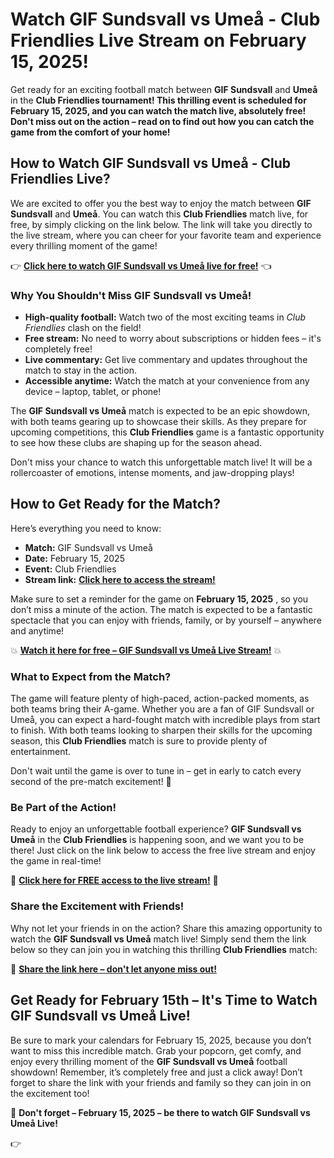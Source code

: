 # Watch GIF Sundsvall vs Umeå - Club Friendlies Live Stream on February 15, 2025!

Get ready for an exciting football match between **GIF Sundsvall** and **Umeå** in the **Club Friendlies tournament! This thrilling event is scheduled for February 15, 2025, and you can watch the match live, absolutely free! Don't miss out on the action – read on to find out how you can catch the game from the comfort of your home!**

## How to Watch GIF Sundsvall vs Umeå - Club Friendlies Live?

We are excited to offer you the best way to enjoy the match between **GIF Sundsvall** and **Umeå**. You can watch this **Club Friendlies** match live, for free, by simply clicking on the link below. The link will take you directly to the live stream, where you can cheer for your favorite team and experience every thrilling moment of the game!

👉 [**Click here to watch GIF Sundsvall vs Umeå live for free!**](https://tinyurl.com/livestreamfreeo?st=GIF+Sundsvall+vs+Ume%C3%A5&si=ghc) 👈

### Why You Shouldn't Miss GIF Sundsvall vs Umeå!

- **High-quality football:** Watch two of the most exciting teams in _Club Friendlies_ clash on the field!
- **Free stream:** No need to worry about subscriptions or hidden fees – it's completely free!
- **Live commentary:** Get live commentary and updates throughout the match to stay in the action.
- **Accessible anytime:** Watch the match at your convenience from any device – laptop, tablet, or phone!

The **GIF Sundsvall vs Umeå** match is expected to be an epic showdown, with both teams gearing up to showcase their skills. As they prepare for upcoming competitions, this **Club Friendlies** game is a fantastic opportunity to see how these clubs are shaping up for the season ahead.

Don't miss your chance to watch this unforgettable match live! It will be a rollercoaster of emotions, intense moments, and jaw-dropping plays!

## How to Get Ready for the Match?

Here’s everything you need to know:

- **Match:** GIF Sundsvall vs Umeå
- **Date:** February 15, 2025
- **Event:** Club Friendlies
- **Stream link:** [**Click here to access the stream!**](https://tinyurl.com/livestreamfreeo?st=GIF+Sundsvall+vs+Ume%C3%A5&si=ghc)

Make sure to set a reminder for the game on **February 15, 2025** , so you don’t miss a minute of the action. The match is expected to be a fantastic spectacle that you can enjoy with friends, family, or by yourself – anywhere and anytime!

💥 [**Watch it here for free – GIF Sundsvall vs Umeå Live Stream!**](https://tinyurl.com/livestreamfreeo?st=GIF+Sundsvall+vs+Ume%C3%A5&si=ghc) 💥

### What to Expect from the Match?

The game will feature plenty of high-paced, action-packed moments, as both teams bring their A-game. Whether you are a fan of GIF Sundsvall or Umeå, you can expect a hard-fought match with incredible plays from start to finish. With both teams looking to sharpen their skills for the upcoming season, this **Club Friendlies** match is sure to provide plenty of entertainment.

Don't wait until the game is over to tune in – get in early to catch every second of the pre-match excitement! 🚀

### Be Part of the Action!

Ready to enjoy an unforgettable football experience? **GIF Sundsvall vs Umeå** in the **Club Friendlies** is happening soon, and we want you to be there! Just click on the link below to access the free live stream and enjoy the game in real-time!

🎉 [**Click here for FREE access to the live stream!**](https://tinyurl.com/livestreamfreeo?st=GIF+Sundsvall+vs+Ume%C3%A5&si=ghc) 🎉

### Share the Excitement with Friends!

Why not let your friends in on the action? Share this amazing opportunity to watch the **GIF Sundsvall vs Umeå** match live! Simply send them the link below so they can join you in watching this thrilling **Club Friendlies** match:

🔗 [**Share the link here – don't let anyone miss out!**](https://tinyurl.com/livestreamfreeo?st=GIF+Sundsvall+vs+Ume%C3%A5&si=ghc)

## Get Ready for February 15th – It's Time to Watch GIF Sundsvall vs Umeå Live!

Be sure to mark your calendars for February 15, 2025, because you don’t want to miss this incredible match. Grab your popcorn, get comfy, and enjoy every thrilling moment of the **GIF Sundsvall vs Umeå** football showdown! Remember, it’s completely free and just a click away! Don’t forget to share the link with your friends and family so they can join in on the excitement too!

📅 **Don't forget – February 15, 2025 – be there to watch GIF Sundsvall vs Umeå Live!**

👉 [<stro></stro>](https://tinyurl.com/livestreamfreeo?st=GIF+Sundsvall+vs+Ume%C3%A5&si=ghc)

